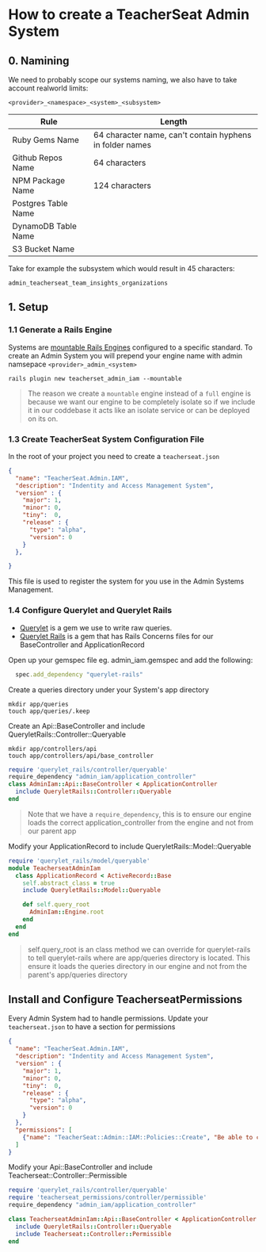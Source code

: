 # How to create a TeacherSeat Admin System

## 0. Namining

We need to probably scope our systems naming, we also have to take account realworld limits:

`<provider>_<namespace>_<system>_<subsystem>`

| Rule | Length |
|---|---|
| Ruby Gems Name| 64 character name, can't contain hyphens in folder names |
| Github Repos Name | 64 characters |
| NPM Package Name | 124 characters |
| Postgres Table Name | |63 character | 
| DynamoDB Table Name | |255 character | 
| S3 Bucket Name | |255 character, can't contain underscores | 

Take for example the subsystem which would result in 45 characters:

```
admin_teacherseat_team_insights_organizations
```

## 1. Setup

### 1.1 Generate a Rails Engine
Systems are [mountable Rails Engines](https://guides.rubyonrails.org/engines.html) configured to a specific standard.
To create an Admin System you will prepend your engine name with admin namsepace `<provider>_admin_<system>`

```
rails plugin new teacherset_admin_iam --mountable
```




> The reason we create a `mountable` engine instead of a `full` engine is because we want our engine to be completely isolate so if we include it in our coddebase it acts like an isolate service or can be deployed on its on.

### 1.3 Create TeacherSeat System Configuration File

In the root of your project you need to create a `teacherseat.json`

```json
{
  "name": "TeacherSeat.Admin.IAM",
  "description": "Indentity and Access Management System",
  "version" : {
    "major": 1,
    "minor": 0,
    "tiny":  0,
    "release" : {
      "type": "alpha",
      "version": 0
    }
  },

}
```

This file is used to register the system for you use in the Admin Systems Management.

### 1.4 Configure Querylet and Querylet Rails

- [Querylet](https://github.com/teacherseat/querylet) is a gem we use to write raw queries.
- [Querylet Rails](https://github.com/teacherseat/querylet-rails) is a gem that has Rails Concerns files for our BaseController and ApplicationRecord

Open up your gemspec file eg. admin_iam.gemspec and add the following:

```rb
  spec.add_dependency "querylet-rails"
```

Create a queries directory under your System's app directory

```
mkdir app/queries
touch app/queries/.keep
```

Create an Api::BaseController and include QueryletRails::Controller::Queryable

```
mkdir app/controllers/api
touch app/controllers/api/base_controller
```

```rb
require 'querylet_rails/controller/queryable'
require_dependency "admin_iam/application_controller"
class AdminIam::Api::BaseController < ApplicationController
  include QueryletRails::Controller::Queryable
end
```

> Note that we have a `require_dependency`, this is to ensure our engine loads the correct application_controller from the engine and not from our parent app

Modify your ApplicationRecord to include QueryletRails::Model::Queryable

```rb
require 'querylet_rails/model/queryable'
module TeacherseatAdminIam
  class ApplicationRecord < ActiveRecord::Base
    self.abstract_class = true
    include QueryletRails::Model::Queryable

    def self.query_root
      AdminIam::Engine.root
    end
  end
end
```

> self.query_root is an class method we can override for querylet-rails to tell querylet-rails where are app/queries directory is located. This ensure it loads the queries directory in our engine and not from the parent's app/queries directory

## Install and Configure TeacherseatPermissions

Every Admin System had to handle permissions. Update your `teacherseat.json` to have a section for permissions

```json
{
  "name": "TeacherSeat.Admin.IAM",
  "description": "Indentity and Access Management System",
  "version" : {
    "major": 1,
    "minor": 0,
    "tiny":  0,
    "release" : {
      "type": "alpha",
      "version": 0
    }
  },
  "permissions": [
    {"name": "TeacherSeat::Admin::IAM::Policies::Create", "Be able to create a new policy" }
  ]
}
```

Modify your Api::BaseController and include Teacherseat::Controller::Permissible

```rb
require 'querylet_rails/controller/queryable'
require 'teacherseat_permissions/controller/permissible'
require_dependency "admin_iam/application_controller"

class TeacherseatAdminIam::Api::BaseController < ApplicationController
  include QueryletRails::Controller::Queryable
  include Teacherseat::Controller::Permissible
end
```

